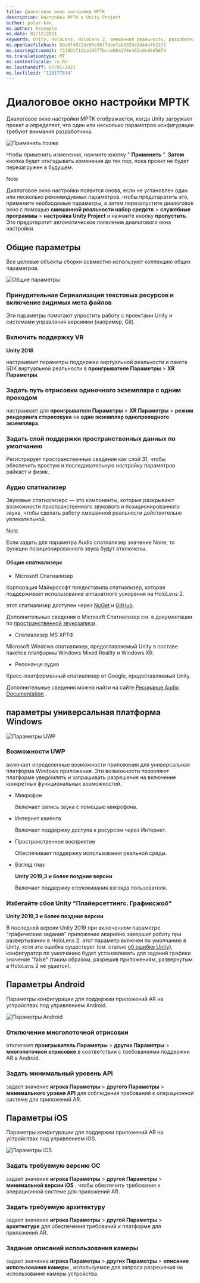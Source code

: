 ```yaml
---
title: Диалоговое окно настройки МРТК
description: Настройка МРТК в Unity Project
author: polar-kev
ms.author: kesemple
ms.date: 01/12/2021
keywords: Unity, HoloLens, HoloLens 2, смешанная реальность, разработка, мртк, Unity
ms.openlocfilehash: 50a0f40723c05e96f79eefab933942044afb22f1
ms.sourcegitcommit: f338b1f121a10577bcce08a174e462cdc86d5874
ms.translationtype: MT
ms.contentlocale: ru-RU
ms.lasthandoff: 07/01/2021
ms.locfileid: "113177334"
---
```

# <a name="mrtk-configuration-dialog"></a>Диалоговое окно настройки МРТК

Диалоговое окно настройки МРТК отображается, когда Unity загружает проект и определяет, что один или несколько параметров конфигурации требуют внимания разработчика.

![Применить позже](../features/images/configuration-dialog/ConfigurationDialogHeader.png)

Чтобы применить изменения, нажмите кнопку " **Применить** ". **Затем** кнопка будет откладывать изменения до тех пор, пока проект не будет перезагружен в будущем.

> [!NOTE]
> Диалоговое окно настройки появится снова, если не установлен один или несколько рекомендуемых параметров. чтобы предотвратить это, примените необходимые параметры, а затем перезапустите диалоговое окно с помощью **смешанной реальности набор средств**  >  **служебные программы**  >  **настройка Unity Project** и нажмите кнопку **пропустить**. Это предотвратит автоматическое появление диалогового окна настройки.

## <a name="common-settings"></a>Общие параметры

Все целевые объекты сборки совместно используют коллекцию общих параметров.

![Общие параметры](../features/images/configuration-dialog/ConfigurationDialogCommonSettings.png)

### <a name="force-text-asset-serialization-and-enable-visible-meta-files"></a>Принудительная Сериализация текстовых ресурсов и включение видимых мета файлов

Эти параметры помогают упростить работу с проектами Unity и системами управления версиями (например, Git).

### <a name="enable-vr-supported"></a>Включить поддержку VR

**Unity 2018**

настраивает параметры поддержки виртуальной реальности и пакета SDK виртуальной реальности в **проигрывателе Параметры**  >  **XR Параметры**.

### <a name="set-single-pass-instanced-rendering-path"></a>Задать путь отрисовки одиночного экземпляра с одним проходом

настраивает для **проигрывателя Параметры**  >  **XR Параметры**  >  **режим рендеринга стереозвука** на **один экземпляр однопроходного экземпляра**.

### <a name="set-default-spatial-awareness-layer"></a>Задать слой поддержки пространственных данных по умолчанию

Регистрирует пространственные сведения как слой 31, чтобы обеспечить простую и последовательную настройку параметров райкаст и физик.

### <a name="audio-spatializer"></a>Аудио спатиализер

Звуковые спатиализерс — это компоненты, которые разкрывают возможности пространственного звукового и позиционированного звука, чтобы сделать работу смешанной реальности действительно увлекательной.

> [!NOTE]
> Если задать для параметра Audio спатиализер значение None, то функции позиционированного звука будут отключены.

#### <a name="common-spatializers"></a>Общие спатиализерс

- Microsoft Спатиализер

Корпорация Майкрософт предоставила спатиализер, которая поддерживает использование аппаратного ускорения на HoloLens 2.

этот спатиализер доступен через [NuGet](https://www.nuget.org/packages/Microsoft.SpatialAudio.Spatializer.Unity/) и [GitHub](https://github.com/microsoft/spatialaudio-unity).

Дополнительные сведения о Microsoft Спатиализер см. в документации по [пространственной звукозаписи](/windows/mixed-reality/spatial-sound-in-unity).

- Спатиализер MS ХРТФ

Microsoft Windows спатиализер, предоставляемый Unity в составе пакетов платформы Windows Mixed Reality и Windows XR.

- Ресонанце аудио

Кросс-платформенный спатиализер от Google, предоставляемый Unity.

Дополнительные сведения можно найти на сайте [Ресонанце Audio Documentation](https://resonance-audio.github.io/resonance-audio/develop/unity/getting-started) .

## <a name="universal-windows-platform-settings"></a>параметры универсальная платформа Windows

![Параметры UWP](../features/images/configuration-dialog/ConfigurationDialogUWPSettings.png)

### <a name="uwp-capabilities"></a>Возможности UWP

включает определенные возможности приложения для универсальная платформа Windows приложения. Эти возможности позволяют платформе уведомлять и запрашивать разрешение на включение конкретных функциональных возможностей.

- Микрофон

  Включает запись звука с помощью микрофона.

- Интернет клиента

  Включает поддержку доступа к ресурсам через Интернет.

- Пространственное восприятие

  Обеспечивает поддержку использования реальной среды.

- Взгляд глаз

  **Unity 2019,3 и более поздние версии**

  Включает поддержку отслеживания взгляда пользователя.

### <a name="avoid-unity-playersettingsgraphicsjob-crash"></a>Избегайте сбоя Unity "Плайерсеттингс. Графиксжоб"

**Unity 2019,3 и более поздние версии**

В последней версии Unity 2019 при включенном параметре "графические задания" приложение аварийно завершит работу при развертывании в HoloLens 2.
этот параметр включен по умолчанию в Unity. хотя эта ошибка существует (см. статью [об ошибке Unity](https://issuetracker.unity3d.com/issues/enabling-graphics-jobs-in-2019-dot-3-x-results-in-a-crash-or-nothing-rendering-on-hololens-2)), конфигуратор по умолчанию будет устанавливать для заданий графики значение "false" (таким образом, разрешив приложениям, развернутым в HoloLens 2 не удается).

## <a name="android-settings"></a>Параметры Android

Параметры конфигурации для поддержки приложений AR на устройствах под управлением Android.

![Параметры Android](../features/images/configuration-dialog/ConfigurationDialogAndroidSettings.png)

### <a name="disable-multi-threaded-rendering"></a>Отключение многопоточной отрисовки

отключает **проигрыватель Параметры**  >  **других Параметры**  >  **многопоточной отрисовке** в соответствии с требованиями поддержки AR в Android.

### <a name="set-minimum-api-level"></a>Задать минимальный уровень API

задает значение **игрока Параметры**  >  **другого Параметры**  >  **минимального уровня API** для соблюдения требований к операционной системе для приложений AR.

## <a name="ios-settings"></a>Параметры iOS

Параметры конфигурации для поддержки приложений AR на устройствах под управлением iOS.

![Параметры iOS](../features/images/configuration-dialog/ConfigurationDialogiOSSettings.png)

### <a name="set-required-os-version"></a>Задать требуемую версию ОС

задает значение **игрока Параметры**  >  **другой Параметры**  >  **минимальной версии iOS** , чтобы обеспечить требования к операционной системе для приложений AR.

### <a name="set-required-architecture"></a>Задать требуемую архитектуру

задает значение **игрока Параметры**  >  **другой Параметры**  >  **архитектуре** для обеспечения требований к платформе для приложений AR.

### <a name="set-camera-usage-descriptions"></a>Задание описаний использования камеры

задает значение **игрока Параметры**  >  **других Параметры**  >  **описание использования камеры** , используемое для запроса разрешения на использование камеры устройства.
